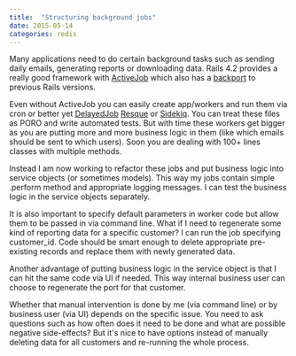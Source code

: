 ```yaml
---
title:  "Structuring background jobs"
date: 2015-05-14
categories: redis
---
```


Many applications need to do certain background tasks such as sending daily emails, generating reports or downloading data.  Rails 4.2 provides a really good framework with [ActiveJob](http://edgeguides.rubyonrails.org/active_job_basics.html) which also has a [backport](https://github.com/ankane/activejob_backport) to previous Rails versions.

Even without ActiveJob you can easily create app/workers and run them via cron or better yet [DelayedJob](https://github.com/collectiveidea/delayed_job) [Resque](https://github.com/resque/resque) or [Sidekiq](https://github.com/mperham/sidekiq).  You can treat these files as PORO and write automated tests.  But with time these workers get bigger as you are putting more and more business logic in them (like which emails should be sent to which users).  Soon you are dealing with 100+ lines classes with multiple methods.

Instead I am now working to refactor these jobs and put business logic into service objects (or sometimes models).  This way my jobs contain simple .perform method and appropriate logging messages.  I can test the business logic in the service objects separately.

It is also important to specify default parameters in worker code but allow them to be passed in via command line.  What if I need to regenerate some kind of reporting data for a specific customer?  I can run the job specifying customer_id.  Code should be smart enough to delete appropriate pre-existing records and replace them with newly generated data.

Another advantage of putting business logic in the service object is that I can hit the same code via UI if needed.  This way internal business user can choose to regenerate the port for that customer.

Whether that manual intervention is done by me (via command line) or by business user (via UI) depends on the specific issue.  You need to ask questions such as how often does it need to be done and what are possible negative side-effects?  But it's nice to have options instead of manually deleting data for all customers and re-running the whole process.
